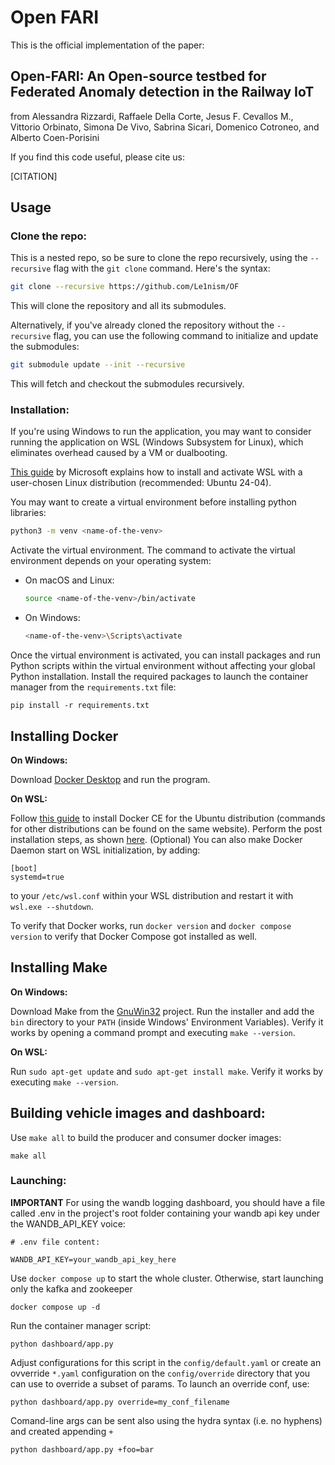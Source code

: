 
# Open FARI

This is the official implementation of the paper:

## Open-FARI: An Open-source testbed for Federated Anomaly detection in the Railway IoT

from Alessandra Rizzardi, Raffaele Della Corte, Jesus F. Cevallos M., Vittorio Orbinato, Simona De Vivo, Sabrina Sicari, Domenico Cotroneo, and Alberto Coen-Porisini

If you find this code useful, please cite us:

[CITATION]

## Usage

### Clone the repo:

This is a nested repo, so be sure to clone the repo recursively, using the `--recursive` flag with the `git clone` command. Here's the syntax:

```bash
git clone --recursive https://github.com/Le1nism/OF
```

This will clone the repository and all its submodules.

Alternatively, if you've already cloned the repository without the `--recursive` flag, you can use the following command to initialize and update the submodules:

```bash
git submodule update --init --recursive
```

This will fetch and checkout the submodules recursively.


### Installation:

If you're using Windows to run the application, you may want to consider running the application on WSL (Windows Subsystem for Linux), which eliminates overhead caused by a VM or dualbooting.

[This guide](https://learn.microsoft.com/en-us/windows/wsl/install) by Microsoft explains how to install and activate WSL with a user-chosen Linux distribution (recommended: Ubuntu 24-04).

You may want to create a virtual environment before installing python libraries:


   ```bash
   python3 -m venv <name-of-the-venv>
   ```

Activate the virtual environment. The command to activate the virtual environment depends on your operating system:

   - On macOS and Linux:

     ```bash
     source <name-of-the-venv>/bin/activate
     ```

   - On Windows:

     ```bash
     <name-of-the-venv>\Scripts\activate
     ```

Once the virtual environment is activated, you can install packages and run Python scripts within the virtual environment without affecting your global Python installation. Install the required packages to launch the container manager from the `requirements.txt` file:

    pip install -r requirements.txt

## Installing Docker
**On Windows:**

Download [Docker Desktop](https://www.docker.com/products/docker-desktop/) and run the program.

**On WSL:**

Follow [this guide](https://docs.docker.com/engine/install/ubuntu/) to install Docker CE for the Ubuntu distribution (commands for other distributions can be found on the same website).
Perform the post installation steps, as shown [here](https://docs.docker.com/engine/install/linux-postinstall/).
(Optional) You can also make Docker Daemon start on WSL initialization, by adding:
```
[boot]
systemd=true
```
to your `/etc/wsl.conf` within your WSL distribution and restart it with `wsl.exe --shutdown`.

To verify that Docker works, run `docker version` and `docker compose version` to verify that Docker Compose got installed as well.

## Installing Make
**On Windows:**

Download Make from the [GnuWin32](https://gnuwin32.sourceforge.net/packages/make.htm) project.
Run the installer and add the `bin` directory to your `PATH` (inside Windows' Environment Variables).
Verify it works by opening a command prompt and executing `make --version`.

**On WSL:**

Run `sudo apt-get update` and `sudo apt-get install make`.
Verify it works by executing `make --version`.


## Building vehicle images and dashboard:

Use `make all` to build the producer and consumer docker images:

    make all


### Launching:

**IMPORTANT** For using the wandb logging dashboard, you should have a file called .env in the project's root folder containing your wandb api key under the WANDB_API_KEY voice:

```.env file
# .env file content:

WANDB_API_KEY=your_wandb_api_key_here

```

Use `docker compose up` to start the whole cluster. Otherwise, start launching only the kafka and zookeeper

    docker compose up -d

Run the container manager script:

    python dashboard/app.py

Adjust configurations for this script in the `config/default.yaml` or create an ovverride `*.yaml` configuration on the `config/override` directory that you can use to override a subset of params. To launch an override conf, use:

    python dashboard/app.py override=my_conf_filename

Comand-line args can be sent also using the hydra syntax (i.e. no hyphens) and created appending `+` 

    python dashboard/app.py +foo=bar
